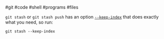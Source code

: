 #git #code #shell #programs #files 

`git stash` or `git stash push` has an option [`--keep-index`](https://git-scm.com/docs/git-stash#Documentation/git-stash.txt---keep-index) that does exactly what you need, so run:

```
git stash --keep-index
```